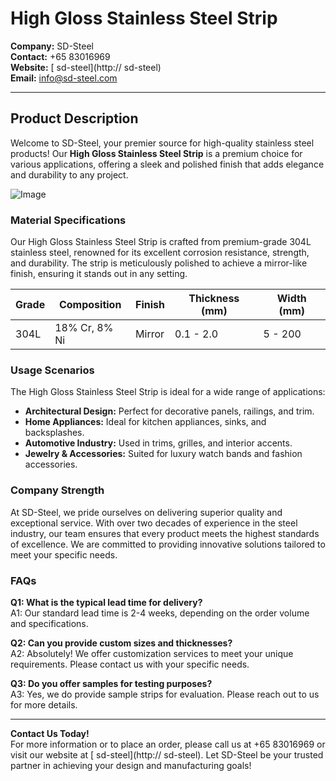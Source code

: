 # High Gloss Stainless Steel Strip

**Company:** SD-Steel  
**Contact:** +65 83016969  
**Website:** [ sd-steel](http:// sd-steel)  
**Email:** info@sd-steel.com

---

## Product Description

Welcome to SD-Steel, your premier source for high-quality stainless steel products! Our **High Gloss Stainless Steel Strip** is a premium choice for various applications, offering a sleek and polished finish that adds elegance and durability to any project.

![Image](https://github.com/user-attachments/assets/2567258e-e124-4816-932d-1809bd27ef0b)

### Material Specifications

Our High Gloss Stainless Steel Strip is crafted from premium-grade 304L stainless steel, renowned for its excellent corrosion resistance, strength, and durability. The strip is meticulously polished to achieve a mirror-like finish, ensuring it stands out in any setting.

| Grade | Composition | Finish | Thickness (mm) | Width (mm) |
|-------|-------------|--------|----------------|------------|
| 304L  | 18% Cr, 8% Ni | Mirror | 0.1 - 2.0      | 5 - 200    |

### Usage Scenarios

The High Gloss Stainless Steel Strip is ideal for a wide range of applications:

- **Architectural Design:** Perfect for decorative panels, railings, and trim.
- **Home Appliances:** Ideal for kitchen appliances, sinks, and backsplashes.
- **Automotive Industry:** Used in trims, grilles, and interior accents.
- **Jewelry & Accessories:** Suited for luxury watch bands and fashion accessories.

### Company Strength

At SD-Steel, we pride ourselves on delivering superior quality and exceptional service. With over two decades of experience in the steel industry, our team ensures that every product meets the highest standards of excellence. We are committed to providing innovative solutions tailored to meet your specific needs.

### FAQs

**Q1: What is the typical lead time for delivery?**  
A1: Our standard lead time is 2-4 weeks, depending on the order volume and specifications.

**Q2: Can you provide custom sizes and thicknesses?**  
A2: Absolutely! We offer customization services to meet your unique requirements. Please contact us with your specific needs.

**Q3: Do you offer samples for testing purposes?**  
A3: Yes, we do provide sample strips for evaluation. Please reach out to us for more details.

---

**Contact Us Today!**  
For more information or to place an order, please call us at +65 83016969 or visit our website at [ sd-steel](http:// sd-steel). Let SD-Steel be your trusted partner in achieving your design and manufacturing goals!